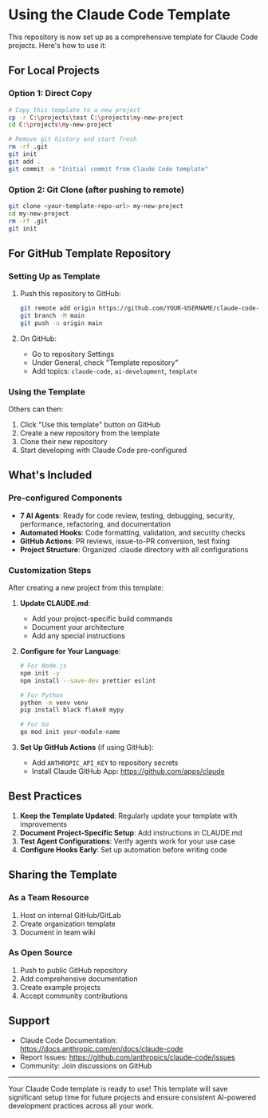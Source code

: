 # Using the Claude Code Template

This repository is now set up as a comprehensive template for Claude Code projects. Here's how to use it:

## For Local Projects

### Option 1: Direct Copy
```bash
# Copy this template to a new project
cp -r C:\projects\test C:\projects\my-new-project
cd C:\projects\my-new-project

# Remove git history and start fresh
rm -rf .git
git init
git add .
git commit -m "Initial commit from Claude Code template"
```

### Option 2: Git Clone (after pushing to remote)
```bash
git clone <your-template-repo-url> my-new-project
cd my-new-project
rm -rf .git
git init
```

## For GitHub Template Repository

### Setting Up as Template
1. Push this repository to GitHub:
   ```bash
   git remote add origin https://github.com/YOUR-USERNAME/claude-code-template.git
   git branch -M main
   git push -u origin main
   ```

2. On GitHub:
   - Go to repository Settings
   - Under General, check "Template repository"
   - Add topics: `claude-code`, `ai-development`, `template`

### Using the Template
Others can then:
1. Click "Use this template" button on GitHub
2. Create a new repository from the template
3. Clone their new repository
4. Start developing with Claude Code pre-configured

## What's Included

### Pre-configured Components
- **7 AI Agents**: Ready for code review, testing, debugging, security, performance, refactoring, and documentation
- **Automated Hooks**: Code formatting, validation, and security checks
- **GitHub Actions**: PR reviews, issue-to-PR conversion, test fixing
- **Project Structure**: Organized .claude directory with all configurations

### Customization Steps
After creating a new project from this template:

1. **Update CLAUDE.md**:
   - Add your project-specific build commands
   - Document your architecture
   - Add any special instructions

2. **Configure for Your Language**:
   ```bash
   # For Node.js
   npm init -y
   npm install --save-dev prettier eslint
   
   # For Python
   python -m venv venv
   pip install black flake8 mypy
   
   # For Go
   go mod init your-module-name
   ```

3. **Set Up GitHub Actions** (if using GitHub):
   - Add `ANTHROPIC_API_KEY` to repository secrets
   - Install Claude GitHub App: https://github.com/apps/claude

## Best Practices

1. **Keep the Template Updated**: Regularly update your template with improvements
2. **Document Project-Specific Setup**: Add instructions in CLAUDE.md
3. **Test Agent Configurations**: Verify agents work for your use case
4. **Configure Hooks Early**: Set up automation before writing code

## Sharing the Template

### As a Team Resource
1. Host on internal GitHub/GitLab
2. Create organization template
3. Document in team wiki

### As Open Source
1. Push to public GitHub repository
2. Add comprehensive documentation
3. Create example projects
4. Accept community contributions

## Support

- Claude Code Documentation: https://docs.anthropic.com/en/docs/claude-code
- Report Issues: https://github.com/anthropics/claude-code/issues
- Community: Join discussions on GitHub

---

Your Claude Code template is ready to use! This template will save significant setup time for future projects and ensure consistent AI-powered development practices across all your work.